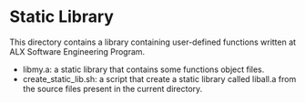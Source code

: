 # Static Library
This directory contains a library containing user-defined functions written at ALX Software Engineering Program.

- libmy.a: a static library that contains some functions object files.
- create_static_lib.sh: a script that create a static library called liball.a from the source files present in the current directory.
